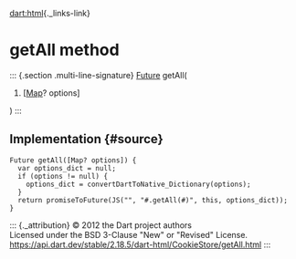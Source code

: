 [dart:html](../../dart-html/dart-html-library){._links-link}

getAll method
=============

::: {.section .multi-line-signature}
[Future](../../dart-async/future-class) getAll(

1.  \[[Map](../../dart-core/map-class)? options\]

)
:::

Implementation {#source}
--------------

``` {.language-dart data-language="dart"}
Future getAll([Map? options]) {
  var options_dict = null;
  if (options != null) {
    options_dict = convertDartToNative_Dictionary(options);
  }
  return promiseToFuture(JS("", "#.getAll(#)", this, options_dict));
}
```

::: {._attribution}
© 2012 the Dart project authors\
Licensed under the BSD 3-Clause \"New\" or \"Revised\" License.\
<https://api.dart.dev/stable/2.18.5/dart-html/CookieStore/getAll.html>
:::
